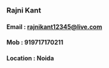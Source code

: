 ### Rajni Kant
#### Email : rajnikant12345@live.com
#### Mob : 919717170211
#### Location : Noida


